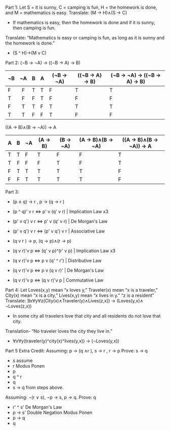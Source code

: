 Part 1: Let S = it is sunny, C = camping is fun, H = the homework is
done, and M = mathematics is easy.
Translate: (M → H)∧(S → C)
- If mathematics is easy, then the homework is done and if it is sunny, then camping is fun.

Translate: “Mathematics is easy or camping is fun, as long as it is sunny and the homework is done.”

- (S ^ H)→(M v C)


Part 2:
(¬B → ¬A) → ((¬B → A) → B)

| ¬B | ¬A | B | A | (¬B → ¬A) | ((¬B → A) → B) | (¬B → ¬A) → ((¬B → A) → B) |
|----|:--:|---|---|-----------|----------------|----------------------------|
|  F |  F | T | T |     F     |        T       |              T             |
|  T |  F | F | T |     F     |        F       |              F             |
|  F |  T | T | F |     T     |        T       |              T             |
|  T |  T | F | F |     T     |        F       |              F             |

((A → B)∧(B → ¬A)) → A

| A | B | ¬A | (A → B) | (B → ¬A) | (A → B)∧(B → ¬A) | ((A → B)∧(B → ¬A)) → A |
|---|:-:|----|---------|----------|------------------|------------------------|
| T | T |  F |    T    |     F    |         F        |            T           |
| T | F |  F |    F    |     T    |         F        |            T           |
| F | T | T  |    T    |     T    |         T        |            F           |
| F | F | T  |    T    |     T    |         T        |            F           |

Part 3:
- (p ∧ q) → r , p → (q → r )
- (p ^ q)' v r <=> p' v (q' v r)  | Implication Law x3
- (p' v q') v r <=> p' v (q' v r) | De Morgan's Law
- (p' v q') v r <=> (p' v q') v r | Associative Law

- (q v r ) → p, (q → p)∧(r → p)
- (q v r)'v p <=> (q' v p)^(r' v p) | Implication Law x3
- (q v r)'v p <=> p v (q' ^ r')     | Distributive Law
- (q v r)'v p <=> p v (q v r)'      | De Morgan's Law
- (q v r)'v p <=> (q v r)'v p       | Commutative Law

Part 4: Let Loves(x,y) mean “x loves y,” Traveler(x) mean “x is a traveler,”
City(x) mean “x is a city,” Lives(x,y) mean “x lives in y.” “z is a resident”
Translate: ∃x∀y∀z(City(x)∧Traveler(y)∧Lives(z,x)) → (Loves(y,x)∧ ¬Loves(z,x))

- In some city all travelers love that city and all residents do not love that city.

Translation- “No traveler loves the city they live in.”

- ∀x∀y(traveler(y)^city(x)^lives(y,x)) → (¬Loves(y,x))


Part 5 Extra Credit: 
Assuming: p → (q ∧r ), s → r , r → p
Prove: s → q
- s   assume
- r   Modus Ponen
- p   
- q ^ r 
- q   
- s → q from steps above.  

Assuming: ¬(r ∨ s), ¬p → s, p → q. 
Prove: q
- r' ^ s' De Morgan's Law
- p → s'  Double Negation Modus Ponen
- p → q
- q
